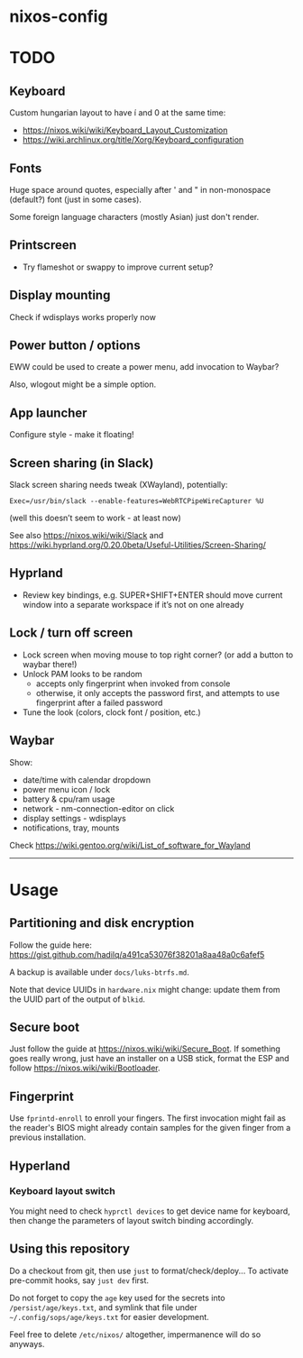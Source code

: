 # nixos-config

# TODO

## Keyboard

Custom hungarian layout to have í and 0 at the same time:
- https://nixos.wiki/wiki/Keyboard_Layout_Customization
- https://wiki.archlinux.org/title/Xorg/Keyboard_configuration

## Fonts

Huge space around quotes, especially after ' and " in non-monospace (default?) font (just in some cases).

Some foreign language characters (mostly Asian) just don't render.

## Printscreen

- Try flameshot or swappy to improve current setup?

## Display mounting

Check if wdisplays works properly now

## Power button / options

EWW could be used to create a power menu, add invocation to Waybar?

Also, wlogout might be a simple option.

## App launcher

Configure style - make it floating!

## Screen sharing (in Slack)

Slack screen sharing needs tweak (XWayland), potentially:

```
Exec=/usr/bin/slack --enable-features=WebRTCPipeWireCapturer %U
```
(well this doesn’t seem to work - at least now)

See also https://nixos.wiki/wiki/Slack
and https://wiki.hyprland.org/0.20.0beta/Useful-Utilities/Screen-Sharing/

## Hyprland

- Review key bindings, e.g. SUPER+SHIFT+ENTER should move current window into a separate workspace if it’s not on one already

## Lock / turn off screen

- Lock screen when moving mouse to top right corner? (or add a button to waybar there!)
- Unlock PAM looks to be random
  - accepts only fingerprint when invoked from console
  - otherwise, it only accepts the password first, and attempts to use fingerprint after a failed password
- Tune the look (colors, clock font / position, etc.)

## Waybar

Show:
- date/time with calendar dropdown
- power menu icon / lock
- battery & cpu/ram usage
- network - nm-connection-editor on click
- display settings - wdisplays
- notifications, tray, mounts

Check https://wiki.gentoo.org/wiki/List_of_software_for_Wayland

------

# Usage

## Partitioning and disk encryption

Follow the guide here: https://gist.github.com/hadilq/a491ca53076f38201a8aa48a0c6afef5

A backup is available under `docs/luks-btrfs.md`.

Note that device UUIDs in `hardware.nix` might change:
update them from the UUID part of the output of `blkid`.

## Secure boot

Just follow the guide at https://nixos.wiki/wiki/Secure_Boot.
If something goes really wrong, just have an installer on a USB stick,
format the ESP and follow https://nixos.wiki/wiki/Bootloader.

## Fingerprint

Use `fprintd-enroll` to enroll your fingers.
The first invocation might fail as the reader's BIOS might already
contain samples for the given finger from a previous installation.

## Hyperland

### Keyboard layout switch

You might need to check `hyprctl devices` to get device name for keyboard,
then change the parameters of layout switch binding accordingly.

## Using this repository

Do a checkout from git, then use `just` to format/check/deploy...
To activate pre-commit hooks, say `just dev` first.

Do not forget to copy the `age` key used for the secrets into `/persist/age/keys.txt`,
and symlink that file under `~/.config/sops/age/keys.txt` for easier development.

Feel free to delete `/etc/nixos/` altogether, impermanence will do so anyways.

